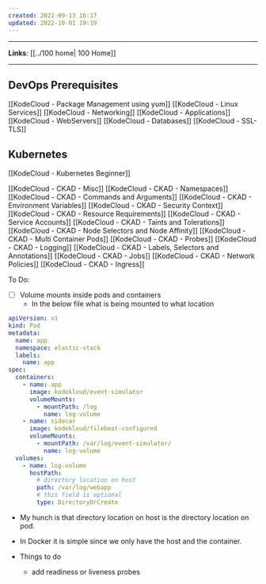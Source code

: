 ```yaml
---
created: 2022-09-13 16:17
updated: 2022-10-01 19:19
---
```

---
**Links**: [[../100 home| 100 Home]]

---
## DevOps Prerequisites 
[[KodeCloud - Package Management using yum]]
[[KodeCloud - Linux Services]]
[[KodeCloud - Networking]]
[[KodeCloud - Applications]]
[[KodeCloud - WebServers]]
[[KodeCloud - Databases]]
[[KodeCloud - SSL-TLS]]

## Kubernetes
[[KodeCloud - Kubernetes Beginner]]

[[KodeCloud - CKAD - Misc]]
[[KodeCloud - CKAD - Namespaces]]
[[KodeCloud - CKAD - Commands and Arguments]]
[[KodeCloud - CKAD - Environment Variables]]
[[KodeCloud - CKAD - Security Context]]
[[KodeCloud - CKAD - Resource Requirements]]
[[KodeCloud - CKAD - Service Accounts]]
[[KodeCloud - CKAD - Taints and Tolerations]]
[[KodeCloud - CKAD - Node Selectors and Node Affinity]]
[[KodeCloud - CKAD - Multi Container Pods]]
[[KodeCloud - CKAD - Probes]]
[[KodeCloud - CKAD - Logging]]
[[KodeCloud - CKAD - Labels, Selectors and Annotations]]
[[KodeCloud - CKAD - Jobs]]
[[KodeCloud - CKAD - Network Policies]]
[[KodeCloud - CKAD - Ingress]]

To Do: 
- [ ] Volume mounts inside pods and containers
	- In the below file what is being mounted to what location
```yaml
apiVersion: v1
kind: Pod
metadata:
  name: app
  namespace: elastic-stack
  labels:
    name: app
spec:
  containers:
    - name: app
      image: kodekloud/event-simulator
      volumeMounts:
        - mountPath: /log
          name: log-volume
    - name: sidecar
      image: kodekloud/filebeat-configured
      volumeMounts:
        - mountPath: /var/log/event-simulator/
          name: log-volume
  volumes:
    - name: log-volume
      hostPath:
		# directory location on host
        path: /var/log/webapp
		# this field is optional
        type: DirectoryOrCreate
```
- My hunch is that directory location on host is the directory location on pod.
- In Docker it is simple since we only have the host and the container. 

- Things to do
	- add readiness or liveness probes